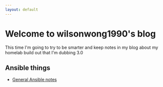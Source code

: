 ```yaml
---
layout: default
---
```


# Welcome to wilsonwong1990's blog
This time I'm going to try to be smarter and keep notes in my blog about my homelab build out that I'm dubbing 3.0

## Ansible things
* [General Ansible notes](./ansible/notes.md)


